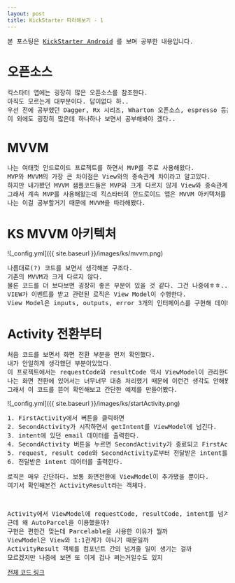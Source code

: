 ```yaml
---
layout: post
title: KickStarter 따라해보기 - 1
---
```


<pre>
본 포스팅은 <a href="https://github.com/kickstarter/android-oss">KickStarter Android</a> 를 보며 공부한 내용입니다.
</pre>

# 오픈소스
<pre>
킥스타터 앱에는 굉장히 많은 오픈소스를 참조한다.
아직도 모르는게 대부분이다. 답이없다 하..
우선 전에 공부했던 Dagger, Rx 시리즈, Wharton 오픈소스, espresso 등은 역시 있다.
이 외에도 굉장히 많은데 하나하나 보면서 공부해봐야 겠다..
</pre>

# MVVM
<pre>
나는 여태껏 안드로이드 프로젝트를 하면서 MVP를 주로 사용해왔다.
MVP와 MVVM의 가장 큰 차이점은 View와의 종속관계 차이라고 알고있다.
하지만 내가봤던 MVVM 샘플코드들은 MVP와 크게 다르지 않게 View와 종속관계를 이루는 경우가 많았다.
그래서 계속 MVP를 사용해왔는데 킥스타터의 안드로이드 앱은 MVVM 아키텍처를 따른다.
나는 이걸 공부할거기 때문에 MVVM을 따라해봤다.
</pre>

# KS MVVM 아키텍처
![_config.yml]({{ site.baseurl }}/images/ks/mvvm.png)

<pre>
나름대로(?) 코드를 보면서 생각해본 구조다.
기존의 MVVM과 크게 다르지 않다.
물론 코드를 더 보다보면 굉장히 좋은 부분이 있을 것 같다. 그건 나중에ㅎㅎ..
VIEW가 이벤트를 받고 관련된 로직은 View Model이 수행한다.
View Model은 inputs, outputs, error 3개의 인터페이스를 구현해 데이터 송수신의 역할을 한다.
</pre>

# Activity 전환부터
<pre>
처음 코드를 보면서 화면 전환 부분을 먼저 확인했다.
내가 안일하게 생각했던 부분이있었다.
이 프로젝트에서는 requestCode와 resultCode 역시 ViewModel이 관리한다.
나는 화면 전환에 있어서는 너무너무 대충 처리했기 때문에 이런건 생각도 안해봤다.
그래서 이 코드를 뜯어 확인해보고 간단한 예제를 만들어봤다.
</pre>

![_config.yml]({{ site.baseurl }}/images/ks/startActivity.png)

<pre>
1. FirstActivity에서 버튼을 클릭하면
2. SecondActivity가 시작하면서 getIntent를 ViewModel에 넘긴다.
3. intent에 있던 email 데이터를 출력한다.
4. SecondActivity 버튼을 누르면 SecondActivity가 종료되고 FirstActivity에 intent를 전달한다.
5. request, result code와 SecondActivity로부터 전달받은 intent를 ViewModel에 전달한다.
6. 전달받은 intent 데이터를 출력한다.
</pre>

<pre>
로직은 매우 간단하다. 보통 화면전환에 ViewModel이 추가됐을 뿐이다.
여기서 확인해본건 ActivityResult라는 객체다.
</pre><br/>

<script src="https://gist.github.com/fisache/09f144c4cc407ed3cdc1273ec0991c63.js"></script>

<pre>
Activity에서 ViewModel에 requestCode, resultCode, intent를 넘겨줄 때 ActivityResult 객체를 이용한다.
근데 왜 AutoParcel을 이용했을까?
구현은 편한건 맞는데 Parcelable을 사용한 이유가 뭘까
ViewModel은 View와 1:1관계가 아니기 때문일까
ActivityResult 객체를 컴포넌트 간의 넘겨줄 일이 생기는 걸까
모르겠지만 나중에 보면 또 이게 겁나 쩌는거일수도 있지
</pre>

<a href="https://github.com/fisache/ks-android-sample-1">전체 코드 링크</a>